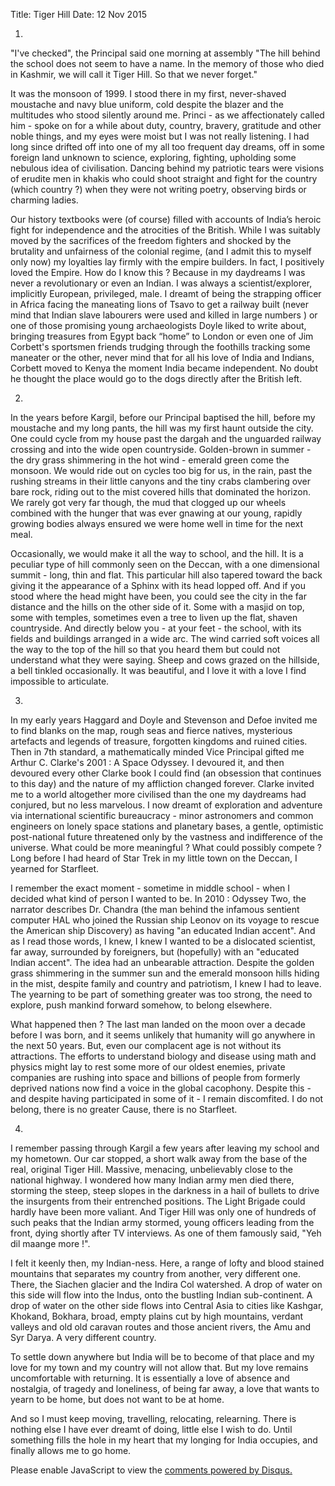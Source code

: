 Title: Tiger Hill
Date: 12 Nov 2015

1.

"I've checked", the Principal said one morning at assembly "The hill behind the school does not seem to have a name. In the memory of those who died in Kashmir, we will call it Tiger Hill. So that we never forget."

It was the monsoon of 1999. I stood there in my first, never-shaved moustache and navy blue uniform, cold despite the blazer and the multitudes who stood silently around me. Princi - as we affectionately called him - spoke on for a while about duty, country, bravery, gratitude and other noble things, and my eyes were moist but I was not really listening. I had long since drifted off into one of my all too frequent day dreams, off in some foreign land unknown to science, exploring, fighting, upholding some nebulous idea of civilisation. Dancing behind my patriotic tears were visions of erudite men in khakis who could shoot straight and fight for the country (which country ?) when they were not writing poetry, observing birds or charming ladies.

Our history textbooks were (of course) filled with accounts of India’s heroic fight for independence and the atrocities of the British. While I was suitably moved by the sacrifices of the freedom fighters and shocked by the brutality and unfairness of the colonial regime, (and I admit this to myself only now) my loyalties lay firmly with the empire builders. In fact, I positively loved the Empire. How do I know this ? Because in my daydreams I was never a revolutionary or even an Indian. I was always a scientist/explorer, implicitly European, privileged, male. I dreamt of being the strapping officer in Africa facing the maneating lions of Tsavo to get a railway built (never mind that Indian slave labourers were used and killed in large numbers ) or one of those promising young archaeologists Doyle liked to write about, bringing treasures from Egypt back “home” to London or even one of Jim Corbett's sportsmen friends trudging through the foothills tracking some maneater or the other, never mind that for all his love of India and Indians, Corbett moved to Kenya the moment India became independent. No doubt he thought the place would go to the dogs directly after the British left.

2.

In the years before Kargil, before our Principal baptised the hill, before my moustache and my long pants, the hill was my first haunt outside the city. One could cycle from my house past the dargah and the unguarded railway crossing and into the wide open countryside. Golden-brown in summer - the dry grass shimmering in the hot wind - emerald green come the monsoon. We would ride out on cycles too big for us, in the rain, past the rushing streams in their little canyons and the tiny crabs clambering over bare rock, riding out to the mist covered hills that dominated the horizon. We rarely got very far though, the mud that clogged up our wheels combined with the hunger that was ever gnawing at our young, rapidly growing bodies always ensured we were home well in time for the next meal.

Occasionally, we would make it all the way to school, and the hill. It is a peculiar type of hill commonly seen on the Deccan, with a one dimensional summit - long, thin and flat. This particular hill also tapered toward the back giving it the appearance of a Sphinx with its head lopped off. And if you stood where the head might have been, you could see the city in the far distance and the hills on the other side of it. Some with a masjid on top, some with temples, sometimes even a tree to liven up the flat, shaven countryside. And directly below you - at your feet - the school, with its fields and buildings arranged in a wide arc. The wind carried soft voices all the way to the top of the hill so that you heard them but could not understand what they were saying. Sheep and cows grazed on the hillside, a bell tinkled occasionally. It was beautiful, and I love it with a love I find impossible to articulate.

3.

In my early years Haggard and Doyle and Stevenson and Defoe invited me to find blanks on the map, rough seas and fierce natives, mysterious artefacts and legends of treasure, forgotten kingdoms and ruined cities. Then in 7th standard, a mathematically minded Vice Principal gifted me Arthur C. Clarke's 2001 : A Space Odyssey. I devoured it, and then devoured every other Clarke book I could find (an obsession that continues to this day) and the nature of my affliction changed forever. Clarke invited me to a world altogether more civilised than the one my daydreams had conjured, but no less marvelous. I now dreamt of exploration and adventure via international scientific bureaucracy - minor astronomers and common engineers on lonely space stations and planetary bases, a gentle, optimistic post-national future threatened only by the vastness and indifference of the universe. What could be more meaningful ? What could possibly compete ? Long before I had heard of Star Trek in my little town on the Deccan, I yearned for Starfleet.

I remember the exact moment - sometime in middle school - when I decided what kind of person I wanted to be. In 2010 : Odyssey Two, the narrator describes Dr. Chandra (the man behind the infamous sentient computer HAL who joined the Russian ship Leonov on its voyage to rescue the American ship Discovery) as having "an educated Indian accent". And as I read those words, I knew, I knew I wanted to be a dislocated scientist, far away, surrounded by foreigners, but (hopefully) with an "educated Indian accent". The idea had an unbearable attraction. Despite the golden grass shimmering in the summer sun and the emerald monsoon hills hiding in the mist, despite family and country and patriotism, I knew I had to leave. The yearning to be part of something greater was too strong, the need to explore, push mankind forward somehow, to belong elsewhere.

What happened then ? The last man landed on the moon over a decade before I was born, and it seems unlikely that humanity will go anywhere in the next 50 years. But, even our complacent age is not without its attractions. The efforts to understand biology and disease using math and physics might lay to rest some more of our oldest enemies, private companies are rushing into space and billions of people from formerly deprived nations now find a voice in the global cacophony. Despite this - and despite having participated in some of it - I remain discomfited. I do not belong, there is no greater Cause, there is no Starfleet.

4.

I remember passing through Kargil a few years after leaving my school and my hometown. Our car stopped, a short walk away from the base of the real, original Tiger Hill. Massive, menacing, unbelievably close to the national highway. I wondered how many Indian army men died there, storming the steep, steep slopes in the darkness in a hail of bullets to drive the insurgents from their entrenched positions. The Light Brigade could hardly have been more valiant. And Tiger Hill was only one of hundreds of such peaks that the Indian army stormed, young officers leading from the front, dying shortly after TV interviews. As one of them famously said, "Yeh dil maange more !".

I felt it keenly then, my Indian-ness. Here, a range of lofty and blood stained mountains that separates my country from another, very different one. There, the Siachen glacier and the Indira Col watershed. A drop of water on this side will flow into the Indus, onto the bustling Indian sub-continent. A drop of water on the other side flows into Central Asia to cities like Kashgar, Khokand, Bokhara, broad, empty plains cut by high mountains, verdant valleys and old old caravan routes and those ancient rivers, the Amu and Syr Darya. A very different country.

To settle down anywhere but India will be to become of that place and my love for my town and my country will not allow that. But my love remains uncomfortable with returning. It is essentially a love of absence and nostalgia, of tragedy and loneliness, of being far away, a love that wants to yearn to be home, but does not want to be at home.

And so I must keep moving, travelling, relocating, relearning. There is nothing else I have ever dreamt of doing, little else I wish to do. Until something fills the hole in my heart that my longing for India occupies, and finally allows me to go home.

<div id="disqus_thread"></div><script type="text/javascript"> /* * * CONFIGURATION VARIABLES: EDIT BEFORE PASTING INTO YOUR WEBPAGE * * */ var disqus_shortname = 'theclarkeorbit'; // required: replace example with your forum shortname

/* * * DON'T EDIT BELOW THIS LINE * * */ (function() { var dsq = document.createElement('script'); dsq.type = 'text/javascript'; dsq.async = true; dsq.src = '//' + disqus_shortname + '.disqus.com/embed.js'; (document.getElementsByTagName('head')[0] || document.getElementsByTagName('body')[0]).appendChild(dsq); })();</script><noscript>Please enable JavaScript to view the <a href="https://disqus.com/?ref_noscript">comments powered by Disqus.</a></noscript>
